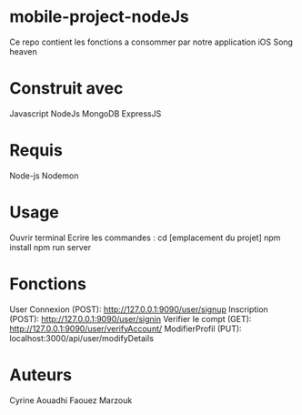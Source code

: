 # mobile-project-nodeJs
Ce repo contient les fonctions a consommer par notre application iOS Song heaven

# Construit avec

Javascript
NodeJs
MongoDB
ExpressJS

# Requis
Node-js
Nodemon

 # Usage

Ouvrir terminal
Ecrire les commandes :
cd [emplacement du projet]
npm install
npm run server

# Fonctions
User
Connexion (POST): http://127.0.0.1:9090/user/signup
Inscription (POST): http://127.0.0.1:9090/user/signin
Verifier le compt (GET): http://127.0.0.1:9090/user/verifyAccount/
ModifierProfil (PUT): localhost:3000/api/user/modifyDetails


# Auteurs
Cyrine Aouadhi
Faouez Marzouk 
